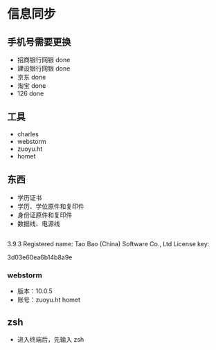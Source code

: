 # 信息同步

## 手机号需要更换
* 招商银行网银 done
* 建设银行网银 done
* 京东 done
* 淘宝 done
* 126 done

## 工具
* charles
* webstorm
* zuoyu.ht
* homet

## 东西
* 学历证书
* 学历、学位原件和复印件
* 身份证原件和复印件
* 数据线、电源线


## 
3.9.3
Registered name:
Tao Bao (China) Software Co., Ltd 
License key:

3d03e60ea6b14b8a9e

### webstorm 
* 版本：10.0.5
* 账号：zuoyu.ht homet

## zsh
* 进入终端后，先输入 zsh 

